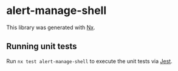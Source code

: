 # alert-manage-shell

This library was generated with [Nx](https://nx.dev).

## Running unit tests

Run `nx test alert-manage-shell` to execute the unit tests via [Jest](https://jestjs.io).
